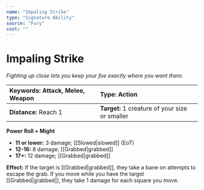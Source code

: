```yaml
---
name: "Impaling Strike"
type: "Signature Ability"
source: "Fury"
cost: ""
---
```


# Impaling Strike

*Fighting up close lets you keep your foe exactly where you want them.*

| **Keywords:** Attack, Melee, Weapon | **Type:** Action |
| :-- | :-- |
| **Distance:** Reach 1 | **Target:** 1 creature of your size or smaller |

**Power Roll + Might**

- **11 or lower:** 3 damage; [[Slowed|slowed]] (EoT)
- **12-16:** 8 damage; [[Grabbed|grabbed]]
- **17+:** 12 damage; [[Grabbed|grabbed]]

**Effect:** If the target is [[Grabbed|grabbed]], they take a bane on attempts to escape the grab. If you move while you have the target [[Grabbed|grabbed]], they take 1 damage for each square you move.
